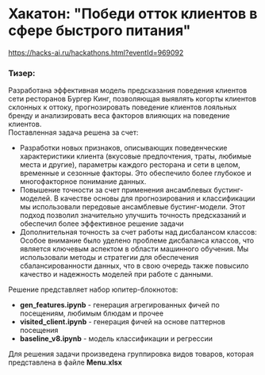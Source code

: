 # Хакатон: "Победи отток клиентов в сфере быстрого питания"
https://hacks-ai.ru/hackathons.html?eventId=969092  


### Тизер:
Разработана эффективная модель предсказания поведения клиентов сети ресторанов Бургер Кинг, позволяющая выявлять когорты клиентов склонных к оттоку, прогнозировать поведение клиентов лояльных бренду и анализировать веса факторов влияющих на поведение клиентов.  
Поставленная задача решена за счет:  
- Разработки новых признаков, описывающих поведенческие характеристики клиента (вкусовые предпочтения, траты, любимые места и другие), параметры каждого ресторана и сети в целом, временные и сезонные факторы. Это обеспечило более глубокое и многофакторное понимание данных.
- Повышение точности за счет применения ансамблевых бустинг-моделей. В качестве основы для прогнозирования и классификации мы использовали передовые ансамблевые бустинг-модели. Этот подход позволил значительно улучшить точность предсказаний и обеспечил более эффективное решение задачи  
- Дополнительная точность за счет работы над дисбалансом классов: Особое внимание было уделено проблеме дисбаланса классов, что является ключевым аспектом в области машинного обучения. Мы использовали методы и стратегии для обеспечения сбалансированности данных, что в свою очередь также повысило качество и надежность моделей при работе с данными.  



Решение представляет набор юпитер-блокнотов:
- **gen_features.ipynb** - генерация агрегированных фичей по посещениям, любимым блюдам и прочее
- **visited_client.ipynb** - генерация фичей на основе паттернов посещения
- **baseline_v8.ipynb** - модель классификации и регрессии
  
Для решения задачи произведена группировка видов товаров, которая представлена в файле **Menu.xlsx**
